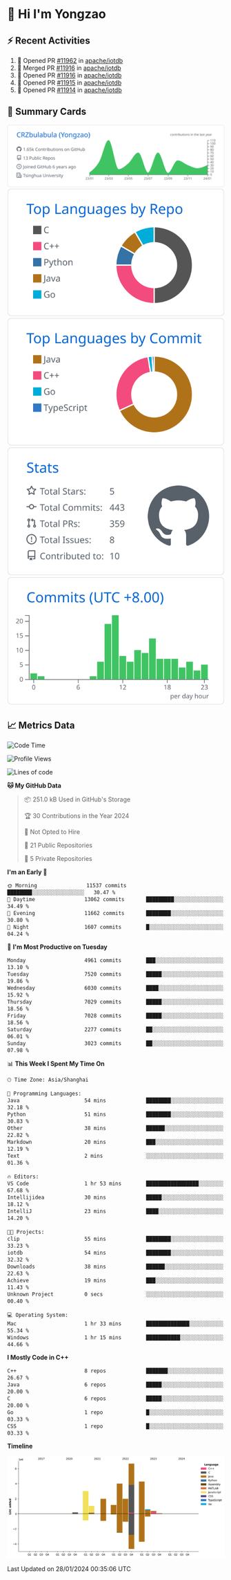 # 👋 Hi I'm Yongzao

## ⚡ Recent Activities
<!--START_SECTION:activity-->
1. 💪 Opened PR [#11962](https://github.com/apache/iotdb/pull/11962) in [apache/iotdb](https://github.com/apache/iotdb)
2. 🎉 Merged PR [#11916](https://github.com/apache/iotdb/pull/11916) in [apache/iotdb](https://github.com/apache/iotdb)
3. 💪 Opened PR [#11916](https://github.com/apache/iotdb/pull/11916) in [apache/iotdb](https://github.com/apache/iotdb)
4. 💪 Opened PR [#11915](https://github.com/apache/iotdb/pull/11915) in [apache/iotdb](https://github.com/apache/iotdb)
5. 💪 Opened PR [#11914](https://github.com/apache/iotdb/pull/11914) in [apache/iotdb](https://github.com/apache/iotdb)
<!--END_SECTION:activity-->

## 🎑 Summary Cards

[![](https://raw.githubusercontent.com/CRZbulabula/CRZbulabula/main/profile-summary-card-output/github/0-profile-details.svg)](https://github.com/vn7n24fzkq/github-profile-summary-cards)
[![](https://raw.githubusercontent.com/CRZbulabula/CRZbulabula/main/profile-summary-card-output/github/1-repos-per-language.svg)](https://github.com/vn7n24fzkq/github-profile-summary-cards) [![](https://raw.githubusercontent.com/CRZbulabula/CRZbulabula/main/profile-summary-card-output/github/2-most-commit-language.svg)](https://github.com/vn7n24fzkq/github-profile-summary-cards)
[![](https://raw.githubusercontent.com/CRZbulabula/CRZbulabula/main/profile-summary-card-output/github/3-stats.svg)](https://github.com/vn7n24fzkq/github-profile-summary-cards) [![](https://raw.githubusercontent.com/CRZbulabula/CRZbulabula/main/profile-summary-card-output/github/4-productive-time.svg)](https://github.com/vn7n24fzkq/github-profile-summary-cards)

## 📈 Metrics Data

<!--START_SECTION:waka-->
![Code Time](http://img.shields.io/badge/Code%20Time-550%20hrs%2016%20mins-blue)

![Profile Views](http://img.shields.io/badge/Profile%20Views-0-blue)

![Lines of code](https://img.shields.io/badge/From%20Hello%20World%20I%27ve%20Written-25.3%20million%20lines%20of%20code-blue)

**🐱 My GitHub Data** 

> 📦 251.0 kB Used in GitHub's Storage 
 > 
> 🏆 30 Contributions in the Year 2024
 > 
> 🚫 Not Opted to Hire
 > 
> 📜 21 Public Repositories 
 > 
> 🔑 5 Private Repositories 
 > 
**I'm an Early 🐤** 

```text
🌞 Morning                11537 commits       ████████░░░░░░░░░░░░░░░░░   30.47 % 
🌆 Daytime                13062 commits       █████████░░░░░░░░░░░░░░░░   34.49 % 
🌃 Evening                11662 commits       ████████░░░░░░░░░░░░░░░░░   30.80 % 
🌙 Night                  1607 commits        █░░░░░░░░░░░░░░░░░░░░░░░░   04.24 % 
```
📅 **I'm Most Productive on Tuesday** 

```text
Monday                   4961 commits        ███░░░░░░░░░░░░░░░░░░░░░░   13.10 % 
Tuesday                  7520 commits        █████░░░░░░░░░░░░░░░░░░░░   19.86 % 
Wednesday                6030 commits        ████░░░░░░░░░░░░░░░░░░░░░   15.92 % 
Thursday                 7029 commits        █████░░░░░░░░░░░░░░░░░░░░   18.56 % 
Friday                   7028 commits        █████░░░░░░░░░░░░░░░░░░░░   18.56 % 
Saturday                 2277 commits        ██░░░░░░░░░░░░░░░░░░░░░░░   06.01 % 
Sunday                   3023 commits        ██░░░░░░░░░░░░░░░░░░░░░░░   07.98 % 
```


📊 **This Week I Spent My Time On** 

```text
🕑︎ Time Zone: Asia/Shanghai

💬 Programming Languages: 
Java                     54 mins             ████████░░░░░░░░░░░░░░░░░   32.18 % 
Python                   51 mins             ████████░░░░░░░░░░░░░░░░░   30.83 % 
Other                    38 mins             ██████░░░░░░░░░░░░░░░░░░░   22.82 % 
Markdown                 20 mins             ███░░░░░░░░░░░░░░░░░░░░░░   12.19 % 
Text                     2 mins              ░░░░░░░░░░░░░░░░░░░░░░░░░   01.36 % 

🔥 Editors: 
VS Code                  1 hr 53 mins        █████████████████░░░░░░░░   67.68 % 
Intellijidea             30 mins             █████░░░░░░░░░░░░░░░░░░░░   18.12 % 
IntelliJ                 23 mins             ████░░░░░░░░░░░░░░░░░░░░░   14.20 % 

🐱‍💻 Projects: 
clip                     55 mins             ████████░░░░░░░░░░░░░░░░░   33.23 % 
iotdb                    54 mins             ████████░░░░░░░░░░░░░░░░░   32.32 % 
Downloads                38 mins             ██████░░░░░░░░░░░░░░░░░░░   22.63 % 
Achieve                  19 mins             ███░░░░░░░░░░░░░░░░░░░░░░   11.43 % 
Unknown Project          0 secs              ░░░░░░░░░░░░░░░░░░░░░░░░░   00.40 % 

💻 Operating System: 
Mac                      1 hr 33 mins        ██████████████░░░░░░░░░░░   55.34 % 
Windows                  1 hr 15 mins        ███████████░░░░░░░░░░░░░░   44.66 % 
```

**I Mostly Code in C++** 

```text
C++                      8 repos             ███████░░░░░░░░░░░░░░░░░░   26.67 % 
Java                     6 repos             █████░░░░░░░░░░░░░░░░░░░░   20.00 % 
C                        6 repos             █████░░░░░░░░░░░░░░░░░░░░   20.00 % 
Go                       1 repo              █░░░░░░░░░░░░░░░░░░░░░░░░   03.33 % 
CSS                      1 repo              █░░░░░░░░░░░░░░░░░░░░░░░░   03.33 % 
```



**Timeline**

![Lines of Code chart](https://raw.githubusercontent.com/CRZbulabula/CRZbulabula/main/assets/bar_graph.png)


 Last Updated on 28/01/2024 00:35:06 UTC
<!--END_SECTION:waka-->

